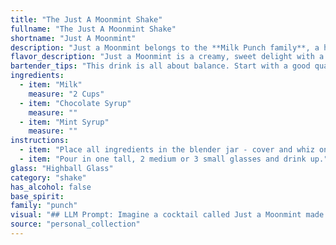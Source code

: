 ```yaml
---
title: "The Just A Moonmint Shake"
fullname: "The Just A Moonmint Shake"
shortname: "Just A Moonmint"
description: "Just a Moonmint belongs to the **Milk Punch family**, a historical cocktail style dating back to the 18th century. This creamy, refreshing concoction blends the comforting flavors of milk and chocolate with the invigorating coolness of mint. "
flavor_description: "Just a Moonmint is a creamy, sweet delight with a refreshing twist. The milk provides a smooth, velvety base, while the chocolate syrup adds rich, decadent notes. The mint syrup then steps in with a cool, herbaceous touch, creating a balanced flavor profile that is both soothing and invigorating. It's a perfect choice for those who enjoy sweet, comforting drinks with a hint of minty freshness. "
bartender_tips: "This drink is all about balance. Start with a good quality milk, preferably chilled. Measure the chocolate and mint syrups carefully, as they will dominate the flavor profile. Shake vigorously with ice to ensure proper chilling and a creamy texture. If you're feeling adventurous, you can add a touch of vanilla extract to enhance the flavor.  "
ingredients:
  - item: "Milk"
    measure: "2 Cups"
  - item: "Chocolate Syrup"
    measure: ""
  - item: "Mint Syrup"
    measure: ""
instructions:
  - item: "Place all ingredients in the blender jar - cover and whiz on medium speed until well blended."
  - item: "Pour in one tall, 2 medium or 3 small glasses and drink up."
glass: "Highball Glass"
category: "shake"
has_alcohol: false
base_spirit:
family: "punch"
visual: "## LLM Prompt: Imagine a cocktail called Just a Moonmint made with milk, chocolate syrup, and mint syrup. Describe its appearance in detail, focusing on:* **Color:** Is it a creamy white with hints of green, a deep brown with mint highlights, or something else entirely?* **Texture:** Is it smooth and velvety, or does it have a slight rippling effect from the mint syrup?* **Presentation:**  How is the drink served? In a tall glass, a coupe, or a rocks glass? Is there any garnish? Does the ice play a role in the visual appeal?* **Overall Impression:** What does the drink evoke? Does it seem refreshing and light, or rich and decadent? Please provide a vivid and detailed description of the Just a Moonmint based on these prompts. "
source: "personal_collection"
---
```


